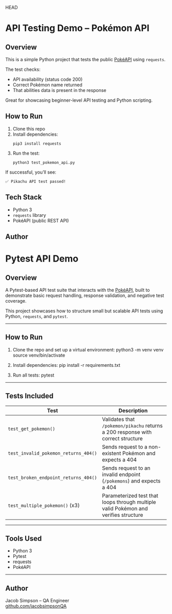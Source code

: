 HEAD
# API Testing Demo – Pokémon API

## Overview
This is a simple Python project that tests the public [PokéAPI](https://pokeapi.co/) using `requests`.

The test checks:
- API availability (status code 200)
- Correct Pokémon name returned
- That abilities data is present in the response

Great for showcasing beginner-level API testing and Python scripting.

## How to Run
1. Clone this repo
2. Install dependencies:
   ```
   pip3 install requests
   ```
3. Run the test:
   ```
   python3 test_pokemon_api.py
   ```

If successful, you’ll see:
```
✅ Pikachu API test passed!
```

## Tech Stack
- Python 3
- `requests` library
- PokéAPI (public REST API)

## Author

# Pytest API Demo

## Overview
A Pytest-based API test suite that interacts with the [PokéAPI](https://pokeapi.co/), built to demonstrate basic request handling, response validation, and negative test coverage.

This project showcases how to structure small but scalable API tests using Python, `requests`, and `pytest`.

---

## How to Run

1. Clone the repo and set up a virtual environment:
   python3 -m venv venv  
   source venv/bin/activate

2. Install dependencies:
   pip install -r requirements.txt

3. Run all tests:
   pytest

---

## Tests Included

| Test | Description |
|------|-------------|
| `test_get_pokemon()` | Validates that `/pokemon/pikachu` returns a 200 response with correct structure |
| `test_invalid_pokemon_returns_404()` | Sends request to a non-existent Pokémon and expects a 404 |
| `test_broken_endpoint_returns_404()` | Sends request to an invalid endpoint (`/pokemons`) and expects a 404 |
| `test_multiple_pokemon()` (x3) | Parameterized test that loops through multiple valid Pokémon and verifies structure |

---

## Tools Used

- Python 3  
- Pytest  
- requests  
- PokéAPI

---

## Author

Jacob Simpson – QA Engineer  
[github.com/jacobsimpsonQA](https://github.com/jacobsimpsonQA)
